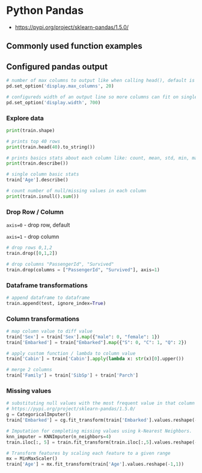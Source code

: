 # Python Pandas 

- https://pypi.org/project/sklearn-pandas/1.5.0/

## Commonly used function examples

## Configured pandas output

```python
# number of max columns to output like when calling head(), default is 5 which to small especially on "bigger" screen
pd.set_option('display.max_columns', 20)

# configureds width of an output line so more columns can fit on single line otherwise it's broken across multiple 
pd.set_option('display.width', 700)
```

### Explore data

```python
print(train.shape)

# prints top 40 rows
print(train.head(40).to_string())

# prints basics stats about each column like: count, mean, std, min, max, 25% 75%
print(train.describe())

# single column basic stats
train['Age'].describe()

# count number of null/missing values in each column
print(train.isnull().sum())
```

### Drop Row / Column

`axis=0` - drop row, default

`axis=1` - drop column


```python
# drop rows 0,1,2
train.drop([0,1,2])

# drop columns "PassengerId", "Survived"
train.drop(columns = ["PassengerId", "Survived"], axis=1)
```


### Dataframe transformations

```python
# append dataframe to dataframe
train.append(test, ignore_index=True)
```

### Column transformations

```python
# map column value to diff value
train['Sex'] = train['Sex'].map({"male": 0, "female": 1}) 
train['Embarked'] = train["Embarked"].map({"S": 0, "C": 1, "Q": 2})

# apply custom function / lambda to column value
train['Cabin'] = train['Cabin'].apply(lambda x: str(x)[0].upper())

# merge 2 columns
train['Family'] = train['SibSp'] + train['Parch']
```

### Missing values

```python
# substituting null values with the most frequent value in that column
# https://pypi.org/project/sklearn-pandas/1.5.0/
g = CategoricalImputer()
train['Embarked'] = cg.fit_transform(train['Embarked'].values.reshape(-1,1))

# Imputation for completing missing values using k-Nearest Neighbors.
knn_imputer = KNNImputer(n_neighbors=4)
train.iloc[:, 5] = train.fit_transform(train.iloc[:,5].values.reshape(-1,1))

# Transform features by scaling each feature to a given range
mx = MinMaxScaler()
train['Age'] = mx.fit_transform(train['Age'].values.reshape(-1,1))

```
